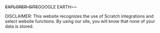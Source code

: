 ~~EXPLORER-SITE~~GOOGLE EARTH~~

DISCLAIMER: This website recognizes the use of Scratch integrations and select website functions. By using our site, you will know that none of your data is stored.
